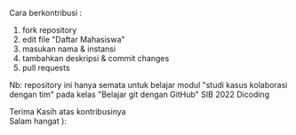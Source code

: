 Cara berkontribusi :
1. fork repository
2. edit file "Daftar Mahasiswa"
3. masukan nama & instansi
4. tambahkan deskripsi & commit changes
5. pull requests

Nb: repository ini hanya semata untuk belajar modul "studi kasus kolaborasi dengan tim" pada kelas "Belajar git dengan GitHub" SIB 2022 Dicoding

Terima Kasih atas kontribusinya <br/>
Salam hangat ):
